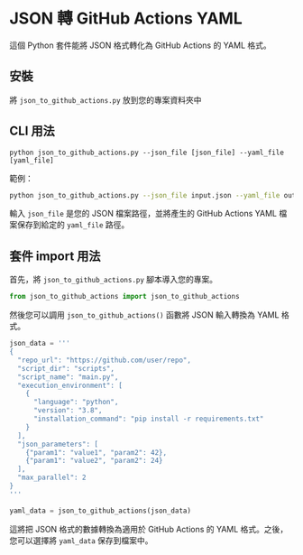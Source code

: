 # JSON 轉 GitHub Actions YAML
這個 Python 套件能將 JSON 格式轉化為 GitHub Actions 的 YAML 格式。

## 安裝
將 `json_to_github_actions.py` 放到您的專案資料夾中

## CLI 用法
```
python json_to_github_actions.py --json_file [json_file] --yaml_file [yaml_file]
```

範例：
```bash
python json_to_github_actions.py --json_file input.json --yaml_file output.yaml
```

輸入 `json_file` 是您的 JSON 檔案路徑，並將產生的 GitHub Actions YAML 檔案保存到給定的 `yaml_file` 路徑。

## 套件 import 用法
首先，將 `json_to_github_actions.py` 腳本導入您的專案。

```python
from json_to_github_actions import json_to_github_actions
```

然後您可以調用 `json_to_github_actions()` 函數將 JSON 輸入轉換為 YAML 格式。

```python
json_data = '''
{
  "repo_url": "https://github.com/user/repo",
  "script_dir": "scripts",
  "script_name": "main.py",
  "execution_environment": [
    {
      "language": "python",
      "version": "3.8",
      "installation_command": "pip install -r requirements.txt"
    }
  ],
  "json_parameters": [
    {"param1": "value1", "param2": 42},
    {"param1": "value2", "param2": 24}
  ],
  "max_parallel": 2
}
'''

yaml_data = json_to_github_actions(json_data)
```

這將把 JSON 格式的數據轉換為適用於 GitHub Actions 的 YAML 格式。之後，您可以選擇將 `yaml_data` 保存到檔案中。
